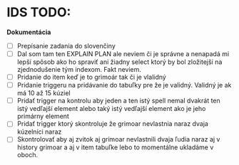# IDS TODO:
**Dokumentácia**
- [ ] Prepísanie zadania do slovenčiny 
- [ ] Dal som tam ten EXPLAIN PLAN ale neviem či je správne a nenapadá mi lepší spôsob ako ho spraviť ani žiadny select ktorý by bol
zložitejší na zjednodušenie tým indexom. Fakt neviem.
- [ ] Pridanie do item keď je to grimoár tak či je vlalidný
- [ ] Pridanie triggeru na pridávanie do tabuľky pre že je validný. Validný je ak má 10 až 15 kúziel
- [ ] Pridať trigger na kontrolu aby jeden a ten istý spell nemal dvakrát ten istý vedľajší element alebo taký istý vedľajší element ako je jeho primárny element
- [ ] Pridať trigger ktorý skontroluje že grimoar nevlastnia naraz dvaja kúzelníci naraz
- [ ] Skontrolovať aby aj zvitok aj grimoar nevlastnili dvaja ľudia naraz aj v history grimoar a aj v item tabuľke lebo to momentálne ukladáme v oboch.
